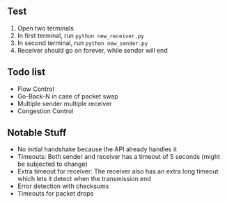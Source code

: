 ## Test

1. Open two terminals
2. In first terminal, run `python new_receiver.py`
3. In second terminal, run `python new_sender.py`
4. Receiver should go on forever, while sender will end


## Todo list
* Flow Control
* Go-Back-N in case of packet swap
* Multiple sender multiple receiver
* Congestion Control 

## Notable Stuff
* No initial handshake because the API already handles it
* Timeouts: Both sender and receiver has a timeout of 5 seconds (might be subjected to change)
* Extra timeout for receiver: The receiver also has an extra long timeout which lets it detect when the transmission end 
* Error detection with checksums
* Timeouts for packet drops 
